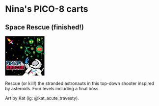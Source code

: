 Nina's PICO-8 carts
===================

## Space Rescue (finished!)

![Space Rescue screenshot](https://raw.githubusercontent.com/nsatragno/pico8-carts/master/space_rescue/space_rescue_banner.png)

Rescue (or kill!) the stranded astronauts in this top-down shooter inspired by
asteroids. Four levels including a final boss.

Art by Kat (ig: @kat\_acute\_travesty).
